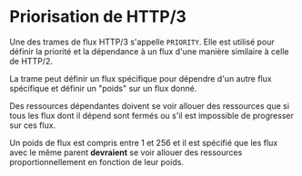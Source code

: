 # Priorisation de HTTP/3

Une des trames de flux HTTP/3 s'appelle `PRIORITY`. Elle est utilisé pour définir
la priorité et la dépendance à un flux d'une manière similaire à celle de HTTP/2.

La trame peut définir un flux spécifique pour dépendre d'un autre flux spécifique
et définir un "poids" sur un flux donné.

Des ressources dépendantes doivent se voir allouer des ressources que si tous les
flux dont il dépend sont fermés ou s'il est impossible de progresser sur ces flux.

Un poids de flux est compris entre 1 et 256 et il est spécifié que les flux avec le
même parent **devraient** se voir allouer des ressources proportionnellement en
fonction de leur poids.
